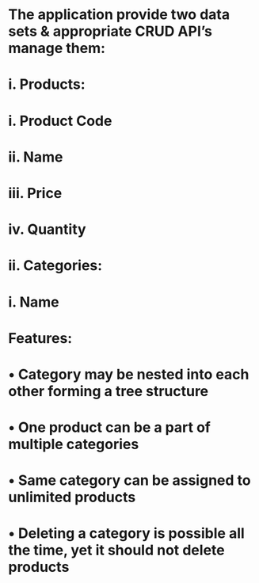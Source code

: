 # The application provide two data sets & appropriate CRUD API’s manage them:  
# i. Products:  
#   i. Product Code 
#   ii. Name 
#   iii. Price 
#   iv. Quantity
# ii. Categories:  
#   i. Name  
# Features:  
# • Category may be nested into each other forming a tree structure  
# • One product can be a part of multiple categories  
# • Same category can be assigned to unlimited products  
# • Deleting a category is possible all the time, yet it should not delete products  
